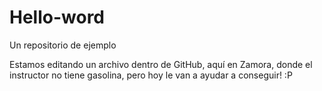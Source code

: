 # Hello-word
Un repositorio de ejemplo

Estamos editando un archivo dentro de GitHub, aquí en Zamora, donde el instructor no tiene gasolina, pero hoy le van a ayudar a conseguir! :P
